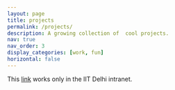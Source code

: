 ```yaml
---
layout: page
title: projects
permalink: /projects/
description: A growing collection of  cool projects.
nav: true
nav_order: 3
display_categories: [work, fun]
horizontal: false
---
```


This [link](http://mosaic.cse.iitd.ac.in/node/16) works only in the IIT Delhi intranet.